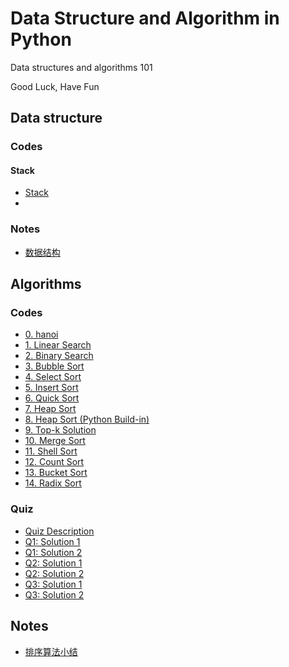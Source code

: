 # Data Structure and Algorithm in Python
Data structures and algorithms 101<br>

Good Luck, Have Fun



## Data structure
### Codes
#### Stack
* [Stack](Data_structure/0.Stack.py)
* 

### Notes
* [数据结构](./Data_structure/数据结构.md)



## Algorithms
### Codes
* [0. hanoi](./Algorithm/0.hanoi.py)
* [1. Linear Search](./Algorithm/1.Linear_search.py)
* [2. Binary Search](./Algorithm/2.Binary_search.py)
* [3. Bubble Sort](./Algorithm/3.Bubble_sort.py)
* [4. Select Sort](./Algorithm/4.Select_sort.py)
* [5. Insert Sort](./Algorithm/5.Insert_sort.py)
* [6. Quick Sort](./Algorithm/6.Quick_sort.py)
* [7. Heap Sort](./Algorithm/7.Heap_sort.py)
* [8. Heap Sort (Python Build-in)](./Algorithm/8.Heap_sort_buildin.py)
* [9. Top-k Solution](./Algorithm/9.Heap_topk.py)
* [10. Merge Sort](./Algorithm/10.Merge_sort.py)
* [11. Shell Sort](./Algorithm/11.Shell_sort.py)
* [12. Count Sort](./Algorithm/12.Count_sort.py)
* [13. Bucket Sort](./Algorithm/13.Bucket_sort.py)
* [14. Radix Sort](./Algorithm/14.Radix_sort.py)

### Quiz
* [Quiz Description](./Algorithm/Test_quiz/Quiz.md)
* [Q1: Solution 1](./Algorithm/Test_quiz/Q1S1.py)
* [Q1: Solution 2](./Algorithm/Test_quiz/Q1S2.py)
* [Q2: Solution 1](./Algorithm/Test_quiz/Q2S1.py)
* [Q2: Solution 2](./Algorithm/Test_quiz/Q2S2.py)
* [Q3: Solution 1](./Algorithm/Test_quiz/Q3S1.py)
* [Q3: Solution 2](./Algorithm/Test_quiz/Q3S2.py)


## Notes
* [排序算法小结](./Algorithm/排序算法.md)

